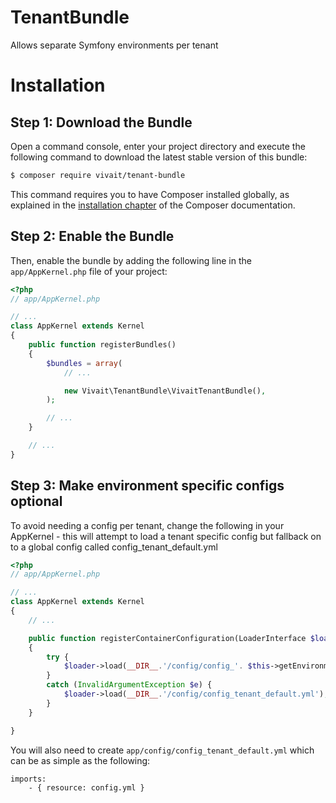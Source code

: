 TenantBundle
============

Allows separate Symfony environments per tenant

Installation
============

Step 1: Download the Bundle
---------------------------

Open a command console, enter your project directory and execute the
following command to download the latest stable version of this bundle:

```bash
$ composer require vivait/tenant-bundle
```

This command requires you to have Composer installed globally, as explained
in the [installation chapter](https://getcomposer.org/doc/00-intro.md)
of the Composer documentation.

Step 2: Enable the Bundle
-------------------------

Then, enable the bundle by adding the following line in the `app/AppKernel.php`
file of your project:

```php
<?php
// app/AppKernel.php

// ...
class AppKernel extends Kernel
{
    public function registerBundles()
    {
        $bundles = array(
            // ...

            new Vivait\TenantBundle\VivaitTenantBundle(),
        );

        // ...
    }

    // ...
}
```

Step 3: Make environment specific configs optional
-------------------------

To avoid needing a config per tenant, change the following in your AppKernel -
this will attempt to load a tenant specific config but fallback on to a global config called config_tenant_default.yml

```php
<?php
// app/AppKernel.php

// ...
class AppKernel extends Kernel
{
	// ...

    public function registerContainerConfiguration(LoaderInterface $loader)
    {
        try {
            $loader->load(__DIR__.'/config/config_'. $this->getEnvironment() .'.yml');
        }
        catch (InvalidArgumentException $e) {
            $loader->load(__DIR__.'/config/config_tenant_default.yml');
        }
    }

}
```

You will also need to create ```app/config/config_tenant_default.yml``` which can be as simple as the following:

```
imports:
    - { resource: config.yml }
```